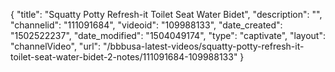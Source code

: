 {
    "title": "Squatty Potty Refresh-it Toilet Seat Water Bidet",
    "description": "",
    "channelid": "111091684",
    "videoid": "109988133",
    "date_created": "1502522237",
    "date_modified": "1504049174",
    "type": "captivate",
    "layout": "channelVideo",
    "url": "\/bbbusa-latest-videos\/squatty-potty-refresh-it-toilet-seat-water-bidet-2-notes\/111091684-109988133"
}